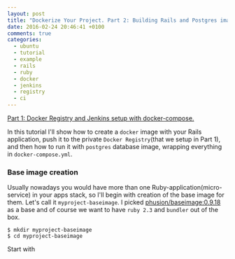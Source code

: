 ```yaml
---
layout: post
title: "Dockerize Your Project. Part 2: Building Rails and Postgres images with docker-compose."
date: 2016-02-24 20:46:41 +0100
comments: true
categories: 
  - ubuntu
  - tutorial
  - example
  - rails
  - ruby
  - docker
  - jenkins
  - registry
  - ci
---
```


<a href="http://rustamagasanov.com/blog/2016/02/23/dockerize-your-project-part-1-registry-and-jenkins-setup/" target="_blank">Part 1: Docker Registry and Jenkins setup with docker-compose.</a>

In this tutorial I'll show how to create a `docker` image with your Rails application, push it to the private `Docker Registry`(that we setup in Part 1), and then how to run it with `postgres` database image, wrapping everything in `docker-compose.yml`.

<!-- more -->

### Base image creation

Usually nowadays you would have more than one Ruby-application(micro-service) in your apps stack, so I'll begin with creation of the base image for them. Let's call it `myproject-baseimage`. I picked <a href="https://hub.docker.com/r/phusion/baseimage/" target="_blank">phusion/baseimage:0.9.18</a> as a base and of course we want to have `ruby 2.3` and `bundler` out of the box.

```
$ mkdir myproject-baseimage
$ cd myproject-baseimage
```

Start with 
